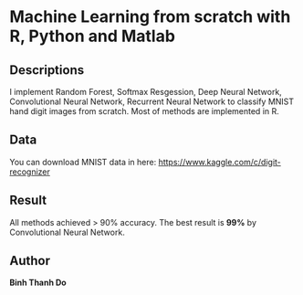 # Machine Learning from scratch with **R, Python and Matlab**

## Descriptions
I implement Random Forest, Softmax Resgession, Deep Neural Network, Convolutional Neural Network, Recurrent Neural Network to classify MNIST hand digit images from scratch. Most of methods are implemented in R. 

## Data
You can download MNIST data in here: https://www.kaggle.com/c/digit-recognizer

## Result
All methods achieved > 90% accuracy. The best result is **99%** by Convolutional Neural Network.

## Author
**Binh Thanh Do**

